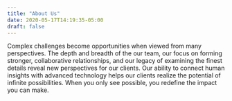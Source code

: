 ```yaml
---
title: "About Us"
date: 2020-05-17T14:19:35-05:00
draft: false
---
```

Complex challenges become opportunities when viewed from many perspectives. The depth and breadth of the our team, our focus on forming stronger, collaborative relationships, and our legacy of examining the finest details reveal new perspectives for our clients. Our ability to connect human insights with advanced technology helps our clients realize the potential of infinite possibilities. When you only see possible, you redefine the impact you can make.
